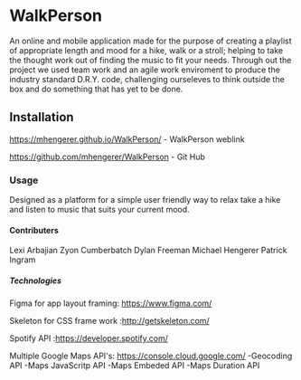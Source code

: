# WalkPerson
An online and mobile application made for the purpose of creating a playlist of appropriate length and mood for a hike, walk or a stroll;
helping to take the thought work out of finding the music to fit your needs. Through out the project we used team 
work and  an agile work enviroment to produce the industry standard D.R.Y. code, challenging ourseleves to think outside the box and do something that has yet to be done. 


## Installation 
https://mhengerer.github.io/WalkPerson/ - WalkPerson weblink

https://github.com/mhengerer/WalkPerson - Git Hub

### Usage 
Designed as a platform for a simple user friendly way to relax take a hike and listen to music that suits your current mood.  

#### Contributers 
Lexi Arbajian
Zyon Cumberbatch
Dylan Freeman
Michael Hengerer
Patrick Ingram 

##### Technologies 
Figma for app layout framing: https://www.figma.com/

Skeleton for CSS frame work :http://getskeleton.com/

Spotify API :https://developer.spotify.com/

Multiple Google Maps API's: https://console.cloud.google.com/
-Geocoding API
-Maps JavaScritp API
-Maps Embeded API
-Maps Duration API 

